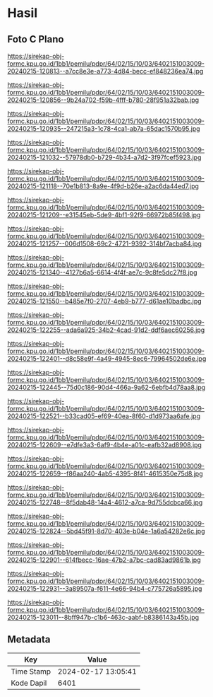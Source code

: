 # Hasil

## Foto C Plano

https://sirekap-obj-formc.kpu.go.id/1bb1/pemilu/pdpr/64/02/15/10/03/6402151003009-20240215-120813--a7cc8e3e-a773-4d84-becc-ef848236ea74.jpg

https://sirekap-obj-formc.kpu.go.id/1bb1/pemilu/pdpr/64/02/15/10/03/6402151003009-20240215-120856--9b24a702-f59b-4fff-b780-28f951a32bab.jpg

https://sirekap-obj-formc.kpu.go.id/1bb1/pemilu/pdpr/64/02/15/10/03/6402151003009-20240215-120935--247215a3-1c78-4ca1-ab7a-65dac1570b95.jpg

https://sirekap-obj-formc.kpu.go.id/1bb1/pemilu/pdpr/64/02/15/10/03/6402151003009-20240215-121032--57978db0-b729-4b34-a7d2-3f97fcef5923.jpg

https://sirekap-obj-formc.kpu.go.id/1bb1/pemilu/pdpr/64/02/15/10/03/6402151003009-20240215-121118--70e1b813-8a9e-4f9d-b26e-a2ac6da44ed7.jpg

https://sirekap-obj-formc.kpu.go.id/1bb1/pemilu/pdpr/64/02/15/10/03/6402151003009-20240215-121209--e31545eb-5de9-4bf1-92f9-66972b85f498.jpg

https://sirekap-obj-formc.kpu.go.id/1bb1/pemilu/pdpr/64/02/15/10/03/6402151003009-20240215-121257--006d1508-69c2-4721-9392-314bf7acba84.jpg

https://sirekap-obj-formc.kpu.go.id/1bb1/pemilu/pdpr/64/02/15/10/03/6402151003009-20240215-121340--4127b6a5-6614-4f4f-ae7c-9c8fe5dc27f8.jpg

https://sirekap-obj-formc.kpu.go.id/1bb1/pemilu/pdpr/64/02/15/10/03/6402151003009-20240215-121550--b485e7f0-2707-4eb9-b777-d61ae10badbc.jpg

https://sirekap-obj-formc.kpu.go.id/1bb1/pemilu/pdpr/64/02/15/10/03/6402151003009-20240215-122255--ada6a925-34b2-4cad-91d2-ddf6aec60256.jpg

https://sirekap-obj-formc.kpu.go.id/1bb1/pemilu/pdpr/64/02/15/10/03/6402151003009-20240215-122401--d8c58e9f-4a49-4945-8ec6-79964502de6e.jpg

https://sirekap-obj-formc.kpu.go.id/1bb1/pemilu/pdpr/64/02/15/10/03/6402151003009-20240215-122445--75d0c186-90d4-466a-9a62-6ebfb4d78aa8.jpg

https://sirekap-obj-formc.kpu.go.id/1bb1/pemilu/pdpr/64/02/15/10/03/6402151003009-20240215-122521--b33cad05-ef69-40ea-8f60-d1d973aa6afe.jpg

https://sirekap-obj-formc.kpu.go.id/1bb1/pemilu/pdpr/64/02/15/10/03/6402151003009-20240215-122609--e7dfe3a3-6af9-4b4e-a01c-eafb32ad8908.jpg

https://sirekap-obj-formc.kpu.go.id/1bb1/pemilu/pdpr/64/02/15/10/03/6402151003009-20240215-122659--f86aa240-4ab5-4395-8f41-4615350e75d8.jpg

https://sirekap-obj-formc.kpu.go.id/1bb1/pemilu/pdpr/64/02/15/10/03/6402151003009-20240215-122748--8f5dab48-14a4-4612-a7ca-9d755dcbca66.jpg

https://sirekap-obj-formc.kpu.go.id/1bb1/pemilu/pdpr/64/02/15/10/03/6402151003009-20240215-122824--5bd45f91-8d70-403e-b04e-1a6a54282e6c.jpg

https://sirekap-obj-formc.kpu.go.id/1bb1/pemilu/pdpr/64/02/15/10/03/6402151003009-20240215-122901--614fbecc-16ae-47b2-a7bc-cad83ad9861b.jpg

https://sirekap-obj-formc.kpu.go.id/1bb1/pemilu/pdpr/64/02/15/10/03/6402151003009-20240215-122931--3a89507a-f611-4e66-94b4-c775726a5895.jpg

https://sirekap-obj-formc.kpu.go.id/1bb1/pemilu/pdpr/64/02/15/10/03/6402151003009-20240215-123011--8bff947b-c1b6-463c-aabf-b8386143a45b.jpg


## Metadata

| Key        | Value               |
| ---------- | ------------------- |
| Time Stamp | 2024-02-17 13:05:41 |
| Kode Dapil | 6401                |



